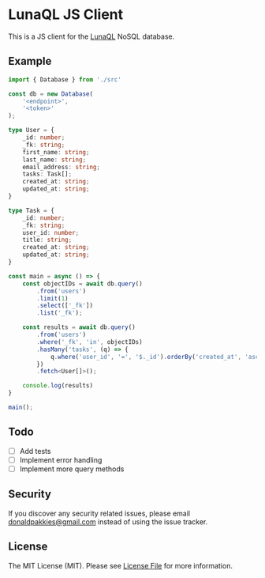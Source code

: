 # LunaQL JS Client

This is a JS client for the [LunaQL](https://lunaql.com) NoSQL database.

## Example

```ts
import { Database } from './src'

const db = new Database(
    '<endpoint>',
    '<token>'
);

type User = {
    _id: number;
    _fk: string;
    first_name: string;
    last_name: string;
    email_address: string;
    tasks: Task[];
    created_at: string;
    updated_at: string;
}

type Task = {
    _id: number;
    _fk: string;
    user_id: number;
    title: string;
    created_at: string;
    updated_at: string;
}

const main = async () => {
    const objectIDs = await db.query()
        .from('users')
        .limit(1)
        .select(['_fk'])
        .list('_fk');

    const results = await db.query()
        .from('users')
        .where('_fk', 'in', objectIDs)
        .hasMany('tasks', (q) => {
            q.where('user_id', '=', '$._id').orderBy('created_at', 'asc');
        })
        .fetch<User[]>();

    console.log(results)
}

main();
```

## Todo
- [ ] Add tests
- [ ] Implement error handling
- [ ] Implement more query methods

Security
-------

If you discover any security related issues, please email donaldpakkies@gmail.com instead of using the issue tracker.

License
-------

The MIT License (MIT). Please see [License File](LICENSE) for more information.

